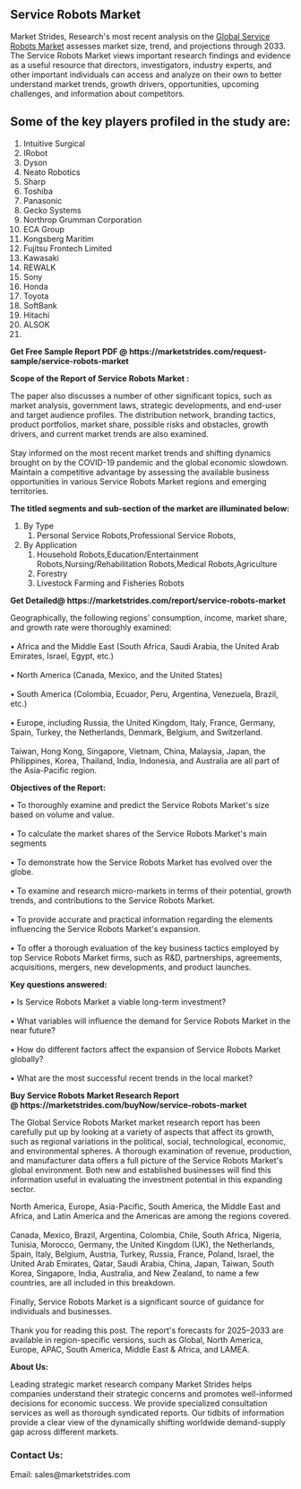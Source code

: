<h2>Service Robots Market</h2>
<p>Market Strides, Research's most recent analysis on the <a href="https://marketstrides.com/report/service-robots-market">Global Service Robots Market</a> assesses market size, trend, and projections through 2033. The Service Robots Market views important research findings and evidence as a useful resource that directors, investigators, industry experts, and other important individuals can access and analyze on their own to better understand market trends, growth drivers, opportunities, upcoming challenges, and information about competitors.</p>
<h2>Some of the key players profiled in the study are:</h2>
<ol>
<li>Intuitive Surgical</li>
<li>IRobot</li>
<li>Dyson</li>
<li>Neato Robotics</li>
<li>Sharp</li>
<li>Toshiba</li>
<li>Panasonic</li>
<li>Gecko Systems</li>
<li>Northrop Grumman Corporation</li>
<li>ECA Group</li>
<li>Kongsberg Maritim</li>
<li>Fujitsu Frontech Limited</li>
<li>Kawasaki</li>
<li>REWALK</li>
<li>Sony</li>
<li>Honda</li>
<li>Toyota</li>
<li>SoftBank</li>
<li>Hitachi</li>
<li>ALSOK</li>
<li></li>
</ol>
<p><strong>Get Free Sample Report PDF @ <a>https://marketstrides.com/request-sample/service-robots-market</a></strong></p>
<p><strong> Scope of the Report of Service Robots Market : </strong></p>
<p>The paper also discusses a number of other significant topics, such as market analysis, government laws, strategic developments, and end-user and target audience profiles. The distribution network, branding tactics, product portfolios, market share, possible risks and obstacles, growth drivers, and current market trends are also examined. <br /> <br />Stay informed on the most recent market trends and shifting dynamics brought on by the COVID-19 pandemic and the global economic slowdown. Maintain a competitive advantage by assessing the available business opportunities in various Service Robots Market regions and emerging territories.</p>
<p><strong> The titled segments and sub-section of the market are illuminated below: </strong></p>
<ol>
<li>By Type
<ol>
<li>Personal Service Robots,Professional Service Robots,</li>
</ol>
</li>
<li>By Application
<ol>
<li>Household Robots,Education/Entertainment Robots,Nursing/Rehabilitation Robots,Medical Robots,Agriculture</li>
<li>Forestry</li>
<li>Livestock Farming and Fisheries Robots</li>
</ol>
</li>
</ol>
<p><strong>Get Detailed@ <a>https://marketstrides.com/report/service-robots-market</a></strong></p>
<p>Geographically, the following regions' consumption, income, market share, and growth rate were thoroughly examined: <br /> <br /> • Africa and the Middle East (South Africa, Saudi Arabia, the United Arab Emirates, Israel, Egypt, etc.) <br /> <br />• North America (Canada, Mexico, and the United States) <br /> <br />• South America (Colombia, Ecuador, Peru, Argentina, Venezuela, Brazil, etc.) <br /> <br />• Europe, including Russia, the United Kingdom, Italy, France, Germany, Spain, Turkey, the Netherlands, Denmark, Belgium, and Switzerland. <br /> <br />Taiwan, Hong Kong, Singapore, Vietnam, China, Malaysia, Japan, the Philippines, Korea, Thailand, India, Indonesia, and Australia are all part of the Asia-Pacific region.</p>
<p><strong>Objectives of the Report: </strong></p>
<p>• To thoroughly examine and predict the Service Robots Market's size based on volume and value. <br /> <br />• To calculate the market shares of the Service Robots Market's main segments <br /> <br />• To demonstrate how the Service Robots Market has evolved over the globe. <br /> <br />• To examine and research micro-markets in terms of their potential, growth trends, and contributions to the Service Robots Market. <br /> <br />• To provide accurate and practical information regarding the elements influencing the Service Robots Market's expansion. <br /> <br />• To offer a thorough evaluation of the key business tactics employed by top Service Robots Market firms, such as R&amp;D, partnerships, agreements, acquisitions, mergers, new developments, and product launches.</p>
<p><strong>Key questions answered: </strong></p>
<p>• Is Service Robots Market a viable long-term investment? <br /> <br />• What variables will influence the demand for Service Robots Market in the near future? <br /> <br />• How do different factors affect the expansion of Service Robots Market globally? <br /> <br />• What are the most successful recent trends in the local market?</p>
<p><strong>Buy Service Robots Market Research Report @ <a>https://marketstrides.com/buyNow/service-robots-market</a></strong></p>
<p>The Global Service Robots Market market research report has been carefully put up by looking at a variety of aspects that affect its growth, such as regional variations in the political, social, technological, economic, and environmental spheres. A thorough examination of revenue, production, and manufacturer data offers a full picture of the Service Robots Market's global environment. Both new and established businesses will find this information useful in evaluating the investment potential in this expanding sector.</p>
<p>North America, Europe, Asia-Pacific, South America, the Middle East and Africa, and Latin America and the Americas are among the regions covered. <br /> <br />Canada, Mexico, Brazil, Argentina, Colombia, Chile, South Africa, Nigeria, Tunisia, Morocco, Germany, the United Kingdom (UK), the Netherlands, Spain, Italy, Belgium, Austria, Turkey, Russia, France, Poland, Israel, the United Arab Emirates, Qatar, Saudi Arabia, China, Japan, Taiwan, South Korea, Singapore, India, Australia, and New Zealand, to name a few countries, are all included in this breakdown. <br /> <br />Finally, Service Robots Market is a significant source of guidance for individuals and businesses. <br /> <br />Thank you for reading this post. The report's forecasts for 2025–2033 are available in region-specific versions, such as Global, North America, Europe, APAC, South America, Middle East &amp; Africa, and LAMEA.</p>
<p><strong>About Us: </strong></p>
<p>Leading strategic market research company Market Strides helps companies understand their strategic concerns and promotes well-informed decisions for economic success. We provide specialized consultation services as well as thorough syndicated reports. Our tidbits of information provide a clear view of the dynamically shifting worldwide demand-supply gap across different markets.</p>
<h3>Contact Us:</h3>
<p>Email: <a>sales@marketstrides.com</a></p>
